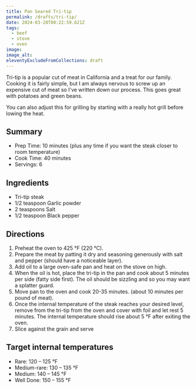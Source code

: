 ```yaml
---
title: Pan Seared Tri-tip
permalink: /drafts/tri-tip/
date: 2024-03-28T00:22:59.621Z
tags:
  - beef
  - stove
  - oven
image:
image_alt:
eleventyExcludeFromCollections: draft
---
```


Tri-tip is a popular cut of meat in California and a treat for our family.
Cooking it is fairly simple, but I am always nervous to screw up an expensive cut of meat so I've written down our process.
This goes great with potatoes and green beans.

You can also adjust this for grilling by starting with a really hot grill before lowing the heat.

## Summary

- Prep Time: 10 minutes (plus any time if you want the steak closer to room temperature)
- Cook Time: 40 minutes
- Servings: 6

## Ingredients

- Tri-tip steak
- 1/2 teaspoon Garlic powder
- 2 teaspoons Salt
- 1/2 teaspoon Black pepper

## Directions

1. Preheat the oven to 425 °F (220 °C).
1. Prepare the meat by patting it dry and seasoning generously with salt and pepper (should have a noticeable layer).
1. Add oil to a large oven-safe pan and heat on the stove on high.
1. When the oil is hot, place the tri-tip in the pan and cook about 5 minutes per side (fatty side first). The oil should be sizzling and so you may want a splatter guard.
1. Move pan to the oven and cook 20-35 minutes. (about 10 minutes per pound of meat).
1. Once the internal temperature of the steak reaches your desired level, remove from the tri-tip from the oven and cover with foil and let rest 5 minutes. The internal temperature should rise about 5 °F after exiting the oven.
1. Slice against the grain and serve

## Target internal temperatures

- Rare: 120 – 125 °F
- Medium-rare: 130 – 135 °F
- Medium: 140 – 145 °F
- Well Done: 150 – 155 °F
